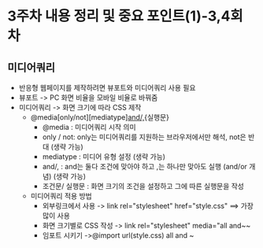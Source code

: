# 3주차 내용 정리 및 중요 포인트(1)-3,4회차

## 미디어쿼리
- 반응형 웹페이지를 제작하려면 뷰포트와 미디어쿼리 사용 필요
- 뷰포트 -> PC 화면 비율을 모바일 비율로 바꿔줌
- 미디어쿼리 -> 화면 크기에 따라 CSS 제작
    - @media[only/not][mediatype][and/,](조건문){실행문}
        - @media : 미디어쿼리 시작 의미
        - only / not: only는 미디어쿼리를 지원하는 브라우저에서만 해석, not은 반대 (생략 가능)
        - mediatype : 미디어 유형 설정 (생략 가능)
        - and/, : and는 둘다 조건에 맞아야 하고 ,는 하나만 맞아도 실행 (and/or 개념) (생략 가능)
        - 조건문/ 실행문 : 화면 크기의 조건을 설정하고 그에 따른 실행문을 작성 
    - 미디어쿼리 적용 방법
        - 외부링크에서 사용  -> link rel="stylesheet" href="style.css"  ==> 가장 많이 사용
        - 화면 크기별로 CSS 작성 -> link rel="stylesheet" media="all and~~
        - 임포트 시키기 ->@import url(style.css) all and ~
        

